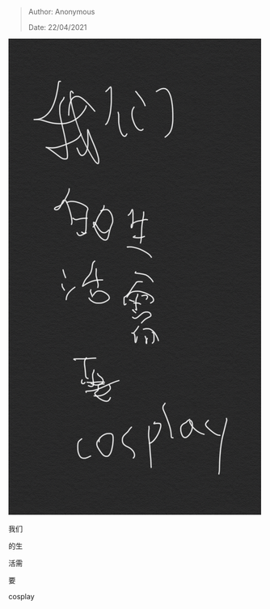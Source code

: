 > Author: Anonymous
>
> Date: 22/04/2021

![cosplay](../assets/image-20210520191401900.png)

我们

的生

活需

要

cosplay